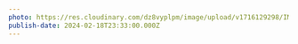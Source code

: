 ```yaml
---
photo: https://res.cloudinary.com/dz8vyplpm/image/upload/v1716129298/IMG_9014_c1srfo.jpg
publish-date: 2024-02-18T23:33:00.000Z
---
```

